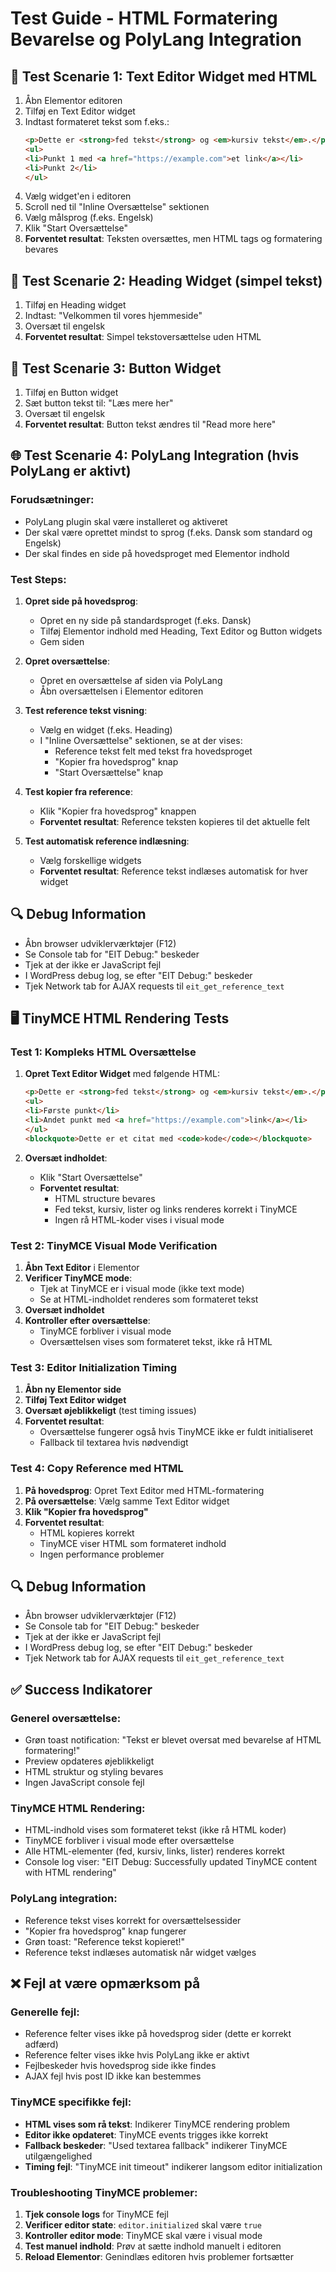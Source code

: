 # Test Guide - HTML Formatering Bevarelse og PolyLang Integration

## 🧪 Test Scenarie 1: Text Editor Widget med HTML
1. Åbn Elementor editoren
2. Tilføj en Text Editor widget
3. Indtast formateret tekst som f.eks.:
   ```html
   <p>Dette er <strong>fed tekst</strong> og <em>kursiv tekst</em>.</p>
   <ul>
   <li>Punkt 1 med <a href="https://example.com">et link</a></li>
   <li>Punkt 2</li>
   </ul>
   ```
4. Vælg widget'en i editoren
5. Scroll ned til "Inline Oversættelse" sektionen
6. Vælg målsprog (f.eks. Engelsk)
7. Klik "Start Oversættelse"
8. **Forventet resultat**: Teksten oversættes, men HTML tags og formatering bevares

## 🧪 Test Scenarie 2: Heading Widget (simpel tekst)
1. Tilføj en Heading widget
2. Indtast: "Velkommen til vores hjemmeside"
3. Oversæt til engelsk
4. **Forventet resultat**: Simpel tekstoversættelse uden HTML

## 🧪 Test Scenarie 3: Button Widget
1. Tilføj en Button widget
2. Sæt button tekst til: "Læs mere her"
3. Oversæt til engelsk
4. **Forventet resultat**: Button tekst ændres til "Read more here"

## 🌐 Test Scenarie 4: PolyLang Integration (hvis PolyLang er aktivt)

### Forudsætninger:
- PolyLang plugin skal være installeret og aktiveret
- Der skal være oprettet mindst to sprog (f.eks. Dansk som standard og Engelsk)
- Der skal findes en side på hovedsproget med Elementor indhold

### Test Steps:
1. **Opret side på hovedsprog**:
   - Opret en ny side på standardsproget (f.eks. Dansk)
   - Tilføj Elementor indhold med Heading, Text Editor og Button widgets
   - Gem siden

2. **Opret oversættelse**:
   - Opret en oversættelse af siden via PolyLang
   - Åbn oversættelsen i Elementor editoren

3. **Test reference tekst visning**:
   - Vælg en widget (f.eks. Heading)
   - I "Inline Oversættelse" sektionen, se at der vises:
     - Reference tekst felt med tekst fra hovedsproget
     - "Kopier fra hovedsprog" knap
     - "Start Oversættelse" knap

4. **Test kopier fra reference**:
   - Klik "Kopier fra hovedsprog" knappen
   - **Forventet resultat**: Reference teksten kopieres til det aktuelle felt

5. **Test automatisk reference indlæsning**:
   - Vælg forskellige widgets
   - **Forventet resultat**: Reference tekst indlæses automatisk for hver widget

## 🔍 Debug Information
- Åbn browser udviklerværktøjer (F12)
- Se Console tab for "EIT Debug:" beskeder
- Tjek at der ikke er JavaScript fejl
- I WordPress debug log, se efter "EIT Debug:" beskeder
- Tjek Network tab for AJAX requests til `eit_get_reference_text`

## 🖥️ TinyMCE HTML Rendering Tests

### Test 1: Kompleks HTML Oversættelse
1. **Opret Text Editor Widget** med følgende HTML:
   ```html
   <p>Dette er <strong>fed tekst</strong> og <em>kursiv tekst</em>.</p>
   <ul>
   <li>Første punkt</li>
   <li>Andet punkt med <a href="https://example.com">link</a></li>
   </ul>
   <blockquote>Dette er et citat med <code>kode</code></blockquote>
   ```

2. **Oversæt indholdet**:
   - Klik "Start Oversættelse" 
   - **Forventet resultat**: 
     - HTML structure bevares
     - Fed tekst, kursiv, lister og links renderes korrekt i TinyMCE
     - Ingen rå HTML-koder vises i visual mode

### Test 2: TinyMCE Visual Mode Verification
1. **Åbn Text Editor** i Elementor
2. **Verificer TinyMCE mode**:
   - Tjek at TinyMCE er i visual mode (ikke text mode)
   - Se at HTML-indholdet renderes som formateret tekst
3. **Oversæt indholdet**
4. **Kontroller efter oversættelse**:
   - TinyMCE forbliver i visual mode
   - Oversættelsen vises som formateret tekst, ikke rå HTML

### Test 3: Editor Initialization Timing
1. **Åbn ny Elementor side**
2. **Tilføj Text Editor widget**
3. **Oversæt øjeblikkeligt** (test timing issues)
4. **Forventet resultat**: 
   - Oversættelse fungerer også hvis TinyMCE ikke er fuldt initialiseret
   - Fallback til textarea hvis nødvendigt

### Test 4: Copy Reference med HTML
1. **På hovedsprog**: Opret Text Editor med HTML-formatering
2. **På oversættelse**: Vælg samme Text Editor widget
3. **Klik "Kopier fra hovedsprog"**
4. **Forventet resultat**: 
   - HTML kopieres korrekt
   - TinyMCE viser HTML som formateret indhold
   - Ingen performance problemer

## 🔍 Debug Information
- Åbn browser udviklerværktøjer (F12)
- Se Console tab for "EIT Debug:" beskeder
- Tjek at der ikke er JavaScript fejl
- I WordPress debug log, se efter "EIT Debug:" beskeder
- Tjek Network tab for AJAX requests til `eit_get_reference_text`

## ✅ Success Indikatorer

### Generel oversættelse:
- Grøn toast notification: "Tekst er blevet oversat med bevarelse af HTML formatering!"
- Preview opdateres øjeblikkeligt
- HTML struktur og styling bevares
- Ingen JavaScript console fejl

### TinyMCE HTML Rendering:
- HTML-indhold vises som formateret tekst (ikke rå HTML koder)
- TinyMCE forbliver i visual mode efter oversættelse
- Alle HTML-elementer (fed, kursiv, links, lister) renderes korrekt
- Console log viser: "EIT Debug: Successfully updated TinyMCE content with HTML rendering"

### PolyLang integration:
- Reference tekst vises korrekt for oversættelsessider
- "Kopier fra hovedsprog" knap fungerer
- Grøn toast: "Reference tekst kopieret!"
- Reference tekst indlæses automatisk når widget vælges

## ❌ Fejl at være opmærksom på

### Generelle fejl:
- Reference felter vises ikke på hovedsprog sider (dette er korrekt adfærd)
- Reference felter vises ikke hvis PolyLang ikke er aktivt
- Fejlbeskeder hvis hovedsprog side ikke findes
- AJAX fejl hvis post ID ikke kan bestemmes

### TinyMCE specifikke fejl:
- **HTML vises som rå tekst**: Indikerer TinyMCE rendering problem
- **Editor ikke opdateret**: TinyMCE events trigges ikke korrekt
- **Fallback beskeder**: "Used textarea fallback" indikerer TinyMCE utilgængelighed
- **Timing fejl**: "TinyMCE init timeout" indikerer langsom editor initialization

### Troubleshooting TinyMCE problemer:
1. **Tjek console logs** for TinyMCE fejl
2. **Verificer editor state**: `editor.initialized` skal være `true`
3. **Kontroller editor mode**: TinyMCE skal være i visual mode
4. **Test manuel indhold**: Prøv at sætte indhold manuelt i editoren
5. **Reload Elementor**: Genindlæs editoren hvis problemer fortsætter
